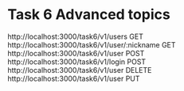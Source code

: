 # Task 6 Advanced topics

http://localhost:3000/task6/v1/users GET
http://localhost:3000/task6/v1/user/:nickname GET
http://localhost:3000/task6/v1/user POST
http://localhost:3000/task6/v1/login POST
http://localhost:3000/task6/v1/user DELETE
http://localhost:3000/task6/v1/user PUT
